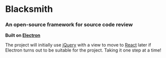 # Blacksmith

### An open-source framework for source code review

**Built on [Electron](http://electron.atom.io)**

The project will initially use [jQuery](http://jquery.com) with a view to move to [React](https://facebook.github.io/react) later if Electron turns out to be suitable for the project. Taking it one step at a time!
